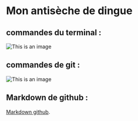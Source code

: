 # Mon antisèche de dingue
## commandes du **terminal** :

![This is an image](https://ibb.co/GtdHjjt)

## commandes de **git** :

![This is an image](https://ibb.co/H4JDDf2)

## Markdown de **github** :

[Markdown github](https://docs.github.com/en/github/writing-on-github/getting-started-with-writing-and-formatting-on-github/basic-writing-and-formatting-syntax).

